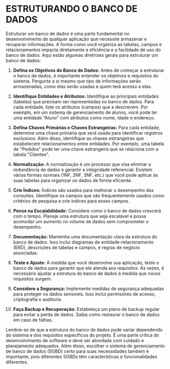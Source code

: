 # ESTRUTURANDO O BANCO DE DADOS
Estruturar um banco de dados é uma parte fundamental no desenvolvimento de qualquer aplicação que necessite armazenar e recuperar informações. A forma como você organiza as tabelas, campos e relacionamentos impacta diretamente a eficiência e a facilidade de uso do banco de dados. Aqui estão algumas diretrizes gerais para estruturar um banco de dados:

1. **Defina os Objetivos do Banco de Dados:**
   Antes de começar a estruturar o banco de dados, é importante entender os objetivos e requisitos do sistema. Pergunte a si mesmo que tipo de informações serão armazenadas, como elas serão usadas e quem terá acesso a elas.

2. **Identifique Entidades e Atributos:**
   Identifique as principais entidades (tabelas) que precisam ser representadas no banco de dados. Para cada entidade, liste os atributos (campos) que a descrevem. Por exemplo, em um sistema de gerenciamento de alunos, você pode ter uma entidade "Aluno" com atributos como nome, idade e endereço.

3. **Defina Chaves Primárias e Chaves Estrangeiras:**
   Para cada entidade, determine uma chave primária que será usada para identificar registros exclusivos. Além disso, identifique as chaves estrangeiras que estabelecem relacionamentos entre entidades. Por exemplo, uma tabela de "Pedidos" pode ter uma chave estrangeira que se relaciona com a tabela "Clientes".

4. **Normalização:**
   A normalização é um processo que visa eliminar a redundância de dados e garantir a integridade referencial. Existem várias formas normais (1NF, 2NF, 3NF, etc.) que você pode aplicar às suas tabelas para organizar os dados de forma eficiente.

5. **Crie Índices:**
   Índices são usados para melhorar o desempenho das consultas. Identifique os campos que são frequentemente usados como critérios de pesquisa e crie índices para esses campos.

6. **Pense na Escalabilidade:**
   Considere como o banco de dados crescerá com o tempo. Planeje uma estrutura que seja escalável e possa acomodar um aumento no volume de dados sem comprometer o desempenho.

7. **Documentação:**
   Mantenha uma documentação clara da estrutura do banco de dados. Isso inclui diagramas de entidade-relacionamento (ERD), descrições de tabelas e campos, e regras de negócio associadas.

8. **Teste e Ajuste:**
   À medida que você desenvolve sua aplicação, teste o banco de dados para garantir que ele atenda aos requisitos. Às vezes, é necessário ajustar a estrutura do banco de dados à medida que novos requisitos surgem.

9. **Considere a Segurança:**
   Implemente medidas de segurança adequadas para proteger os dados sensíveis. Isso inclui permissões de acesso, criptografia e auditoria.

10. **Faça Backup e Recuperação:**
    Estabeleça um plano de backup regular para evitar a perda de dados. Saiba como restaurar o banco de dados em caso de falhas.

Lembre-se de que a estrutura do banco de dados pode variar dependendo do sistema e dos requisitos específicos do projeto. É uma parte crítica do desenvolvimento de software e deve ser abordada com cuidado e planejamento adequados. Além disso, escolher o sistema de gerenciamento de banco de dados (SGBD) certo para suas necessidades também é importante, pois diferentes SGBDs têm características e funcionalidades diferentes.